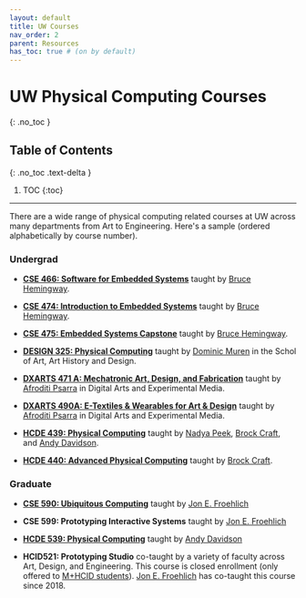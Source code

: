 ```yaml
---
layout: default
title: UW Courses
nav_order: 2
parent: Resources
has_toc: true # (on by default)
---
```

# UW Physical Computing Courses
{: .no_toc }

## Table of Contents
{: .no_toc .text-delta }

1. TOC
{:toc}
---

There are a wide range of physical computing related courses at UW across many departments from Art to Engineering. Here's a sample (ordered alphabetically by course number).

### Undergrad

- [**CSE 466: Software for Embedded Systems**](http://courses.cs.washington.edu/courses/cse466/) taught by [Bruce Hemingway](https://www.cs.washington.edu/people/faculty/bruceh).
  
- [**CSE 474: Introduction to Embedded Systems**](http://courses.cs.washington.edu/courses/cse474/) taught by [Bruce Hemingway](https://www.cs.washington.edu/people/faculty/bruceh).

- [**CSE 475: Embedded Systems Capstone**](https://courses.cs.washington.edu/courses/cse475/) taught by [Bruce Hemingway](https://www.cs.washington.edu/people/faculty/bruceh).

- [**DESIGN 325: Physical Computing**](https://art.washington.edu/courses/2020/spring/design/325/a) taught by [Dominic Muren](https://art.washington.edu/people/dominic-muren) in the Schol of Art, Art History and Design.

- [**DXARTS 471 A: Mechatronic Art, Design, and Fabrication**](https://dxarts.washington.edu/courses/2020/winter/dxarts/471/a) taught by [Afroditi Psarra](https://dxarts.washington.edu/people/afroditi-psarra) in Digital Arts and Experimental Media.

- [**DXARTS 490A: E-Textiles & Wearables for Art & Design**](https://canvas.uw.edu/courses/1301821) taught by [Afroditi Psarra](https://dxarts.washington.edu/people/afroditi-psarra) in Digital Arts and Experimental Media.

- [**HCDE 439: Physical Computing**](https://www.washington.edu/students/crscat/hcde.html) taught by [Nadya Peek](https://www.hcde.washington.edu/peek), [Brock Craft](http://www.brockcraft.com/), and [Andy Davidson](https://www.hcde.washington.edu/davidson).

- [**HCDE 440: Advanced Physical Computing**](https://www.washington.edu/students/crscat/hcde.html) taught by [Brock Craft](http://www.brockcraft.com/).

### Graduate

- [**CSE 590: Ubiquitous Computing**](https://github.com/jonfroehlich/CSE590Sp2018) taught by [Jon E. Froehlich](https://homes.cs.washington.edu/~jonf)

- **CSE 599: Prototyping Interactive Systems** taught by [Jon E. Froehlich](https://homes.cs.washington.edu/~jonf)

- [**HCDE 539: Physical Computing**](https://www.washington.edu/students/crscat/hcde.html) taught by [Andy Davidson](https://www.hcde.washington.edu/davidson)

- **HCID521: Prototyping Studio** co-taught by a variety of faculty across Art, Design, and Engineering. This course is closed enrollment (only offered to [M+HCID students](https://mhcid.washington.edu/)). [Jon E. Froehlich](https://homes.cs.washington.edu/~jonf) has co-taught this course since 2018.